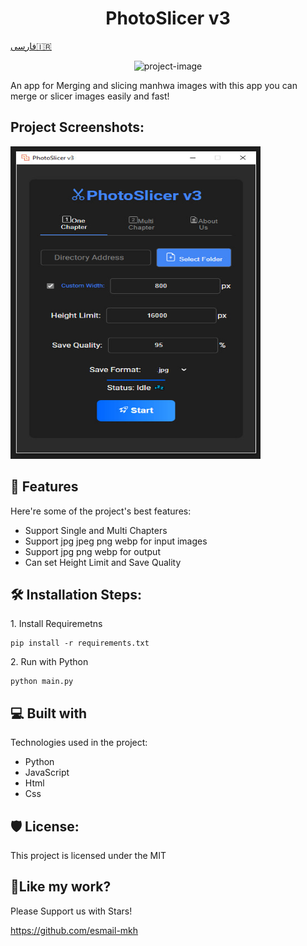 <h1 align="center" id="title">PhotoSlicer v3</h1>
<a align="center" href="#test">فارسی🇮🇷</a>

<p align="center"><img src="https://raw.githubusercontent.com/esmail-mkh/PhotoSlicer/main/assets/icon.ico" alt="project-image"></p>

<p id="description">An app for Merging and slicing manhwa images with this app you can merge or slicer images easily and fast!</p>

<h2>Project Screenshots:</h2>

<img src="https://raw.githubusercontent.com/esmail-mkh/PhotoSlicer/main/assets/app-image.jpg" alt="project-screenshot" width="400" height="500/">

  
  
<h2>🧐 Features</h2>

Here're some of the project's best features:

*   Support Single and Multi Chapters
*   Support jpg jpeg png webp for input images
*   Support jpg png webp for output
*   Can set Height Limit and Save Quality

<h2>🛠️ Installation Steps:</h2>

<p>1. Install Requiremetns</p>

```
pip install -r requirements.txt
```

<p>2. Run with Python</p>

```
python main.py
```

  
  
<h2>💻 Built with</h2>

Technologies used in the project:

*   Python
*   JavaScript
*   Html
*   Css

<h2>🛡️ License:</h2>

This project is licensed under the MIT

<h2>💖Like my work?</h2>

Please Support us with Stars!<p>https://github.com/esmail-mkh</p>
